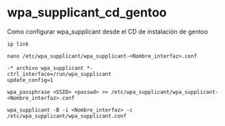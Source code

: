 # wpa_supplicant_cd_gentoo
Como configurar wpa_supplicant desde el CD de instalación de gentoo

`ip link`

`nano /etc/wpa_supplicant/wpa_supplicant-<Nombre_interfaz>.conf`

```
-* archivo wpa_supplicant *-
ctrl_interface=/run/wpa_supplicant
update_config=1
```

`wpa_passphrase <SSID> <passwd> >> /etc/wpa_supplicant/wpa_supplicant-<Nombre_interfaz>.conf`

`wpa_supplicant -B -i <Nombre_interfaz> -c /etc/wpa_supplicant/wpa_supplicant.conf`
